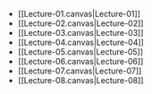 * [[Lecture-01.canvas|Lecture-01]]
* [[Lecture-02.canvas|Lecture-02]]
* [[Lecture-03.canvas|Lecture-03]]
* [[Lecture-04.canvas|Lecture-04]]
* [[Lecture-05.canvas|Lecture-05]]
* [[Lecture-06.canvas|Lecture-06]]
* [[Lecture-07.canvas|Lecture-07]]
* [[Lecture-08.canvas|Lecture-08]]